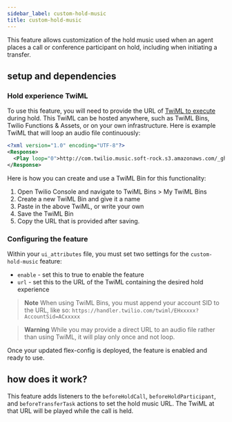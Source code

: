 ```yaml
---
sidebar_label: custom-hold-music
title: custom-hold-music
---
```


This feature allows customization of the hold music used when an agent places a call or conference participant on hold, including when initiating a transfer.

## setup and dependencies

### Hold experience TwiML

To use this feature, you will need to provide the URL of [TwiML to execute](https://www.twilio.com/docs/voice/twiml) during hold. This TwiML can be hosted anywhere, such as TwiML Bins, Twilio Functions & Assets, or on your own infrastructure. Here is example TwiML that will loop an audio file continuously:

```xml
<?xml version="1.0" encoding="UTF-8"?>
<Response>
  <Play loop="0">http://com.twilio.music.soft-rock.s3.amazonaws.com/_ghost_-_promo_2_sample_pack.mp3</Play>
</Response>
```

Here is how you can create and use a TwiML Bin for this functionality:

1. Open Twilio Console and navigate to TwiML Bins > My TwiML Bins
2. Create a new TwiML Bin and give it a name
3. Paste in the above TwiML, or write your own
4. Save the TwiML Bin
5. Copy the URL that is provided after saving.

### Configuring the feature

Within your `ui_attributes` file, you must set two settings for the `custom-hold-music` feature:

- `enable` - set this to true to enable the feature
- `url` - set this to the URL of the TwiML containing the desired hold experience

> **Note**
> When using TwiML Bins, you must append your account SID to the URL, like so: `https://handler.twilio.com/twiml/EHxxxxx?AccountSid=ACxxxxx`

> **Warning**
> While you may provide a direct URL to an audio file rather than using TwiML, it will play only once and not loop.

Once your updated flex-config is deployed, the feature is enabled and ready to use.

## how does it work?

This feature adds listeners to the `beforeHoldCall`, `beforeHoldParticipant`, and `beforeTransferTask` actions to set the hold music URL. The TwiML at that URL will be played while the call is held.

